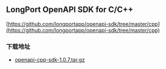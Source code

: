 ## LongPort OpenAPI SDK for C/C++

[https://github.com/longportapp/openapi-sdk/tree/master/cpp](https://github.com/longportapp/openapi-sdk/tree/master/cpp)

### 下载地址

- [openapi-cpp-sdk-1.0.7.tar.gz](https://static.lbkrs.com/openapi-sdk/openapi-cpp-sdk-1.0.7.tar.gz)
